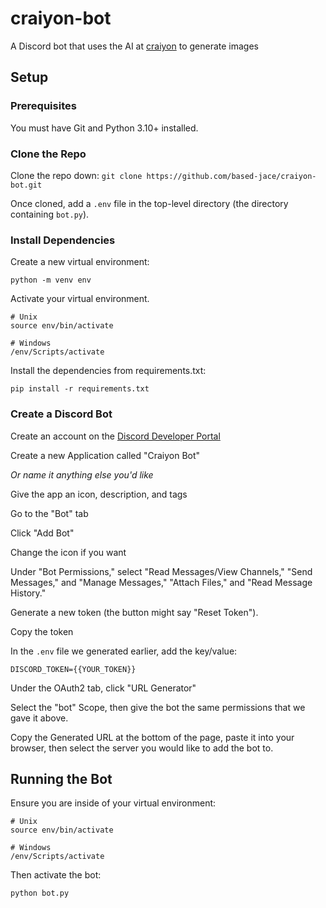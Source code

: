 # craiyon-bot
A Discord bot that uses the AI at [craiyon](https://www.craiyon.com/) to generate images

## Setup
### Prerequisites
You must have Git and Python 3.10+ installed.

### Clone the Repo
Clone the repo down: `git clone https://github.com/based-jace/craiyon-bot.git`

Once cloned, add a `.env` file in the top-level directory (the directory containing `bot.py`).

### Install Dependencies
Create a new virtual environment: 
```
python -m venv env
```

Activate your virtual environment.
```
# Unix
source env/bin/activate

# Windows
/env/Scripts/activate
```

Install the dependencies from requirements.txt:
```
pip install -r requirements.txt
```

### Create a Discord Bot
Create an account on the [Discord Developer Portal](https://discord.com/developers/applications)

Create a new Application called "Craiyon Bot" 

*Or name it anything else you'd like*

Give the app an icon, description, and tags

Go to the "Bot" tab

Click "Add Bot"

Change the icon if you want

Under "Bot Permissions," select "Read Messages/View Channels," "Send Messages," and "Manage Messages," "Attach Files," and "Read Message History."

Generate a new token (the button might say "Reset Token").

Copy the token

In the `.env` file we generated earlier, add the key/value: 
```
DISCORD_TOKEN={{YOUR_TOKEN}}
```

Under the OAuth2 tab, click "URL Generator"

Select the "bot" Scope, then give the bot the same permissions that we gave it above.

Copy the Generated URL at the bottom of the page, paste it into your browser, then select the server you would like to add the bot to.

## Running the Bot

Ensure you are inside of your virtual environment:
```
# Unix
source env/bin/activate

# Windows
/env/Scripts/activate
```

Then activate the bot:
```
python bot.py
```
